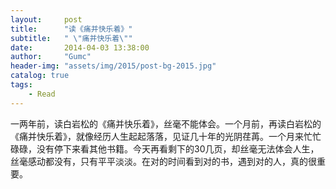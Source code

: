 ```yaml
---
layout:     post
title:      "读《痛并快乐着》"
subtitle:   " \"痛并快乐着­\""
date:       2014-04-03 13:38:00
author:     "Gumc"
header-img: "assets/img/2015/post-bg-2015.jpg"
catalog: true
tags:
    - Read
---
```

一两年前，读白岩松的《痛并快乐着》，丝毫不能体会。一个月前，再读白岩松的《痛并快乐着》，就像经历人生起起落落，见证几十年的光阴荏苒。一个月来忙忙碌碌，没有停下来看其他书籍。今天再看剩下的30几页，却丝毫无法体会人生，丝毫感动都没有，只有平平淡淡。在对的时间看到对的书，遇到对的人，真的很重要。
